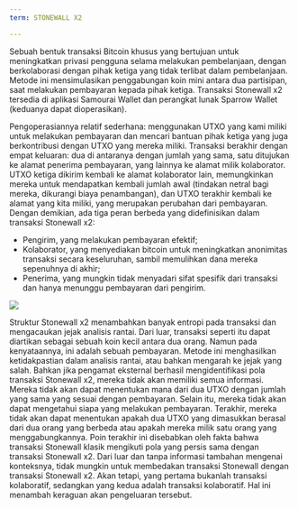 ```yaml
---
term: STONEWALL X2

---
```

Sebuah bentuk transaksi Bitcoin khusus yang bertujuan untuk meningkatkan privasi pengguna selama melakukan pembelanjaan, dengan berkolaborasi dengan pihak ketiga yang tidak terlibat dalam pembelanjaan. Metode ini mensimulasikan penggabungan koin mini antara dua partisipan, saat melakukan pembayaran kepada pihak ketiga. Transaksi Stonewall x2 tersedia di aplikasi Samourai Wallet dan perangkat lunak Sparrow Wallet (keduanya dapat dioperasikan).

Pengoperasiannya relatif sederhana: menggunakan UTXO yang kami miliki untuk melakukan pembayaran dan mencari bantuan pihak ketiga yang juga berkontribusi dengan UTXO yang mereka miliki. Transaksi berakhir dengan empat keluaran: dua di antaranya dengan jumlah yang sama, satu ditujukan ke alamat penerima pembayaran, yang lainnya ke alamat milik kolaborator. UTXO ketiga dikirim kembali ke alamat kolaborator lain, memungkinkan mereka untuk mendapatkan kembali jumlah awal (tindakan netral bagi mereka, dikurangi biaya penambangan), dan UTXO terakhir kembali ke alamat yang kita miliki, yang merupakan perubahan dari pembayaran. Dengan demikian, ada tiga peran berbeda yang didefinisikan dalam transaksi Stonewall x2:


- Pengirim, yang melakukan pembayaran efektif;
- Kolaborator, yang menyediakan bitcoin untuk meningkatkan anonimitas transaksi secara keseluruhan, sambil memulihkan dana mereka sepenuhnya di akhir;
- Penerima, yang mungkin tidak menyadari sifat spesifik dari transaksi dan hanya menunggu pembayaran dari pengirim.

![](../../dictionnaire/assets/3.webp)

Struktur Stonewall x2 menambahkan banyak entropi pada transaksi dan mengacaukan jejak analisis rantai. Dari luar, transaksi seperti itu dapat diartikan sebagai sebuah koin kecil antara dua orang. Namun pada kenyataannya, ini adalah sebuah pembayaran. Metode ini menghasilkan ketidakpastian dalam analisis rantai, atau bahkan mengarah ke jejak yang salah. Bahkan jika pengamat eksternal berhasil mengidentifikasi pola transaksi Stonewall x2, mereka tidak akan memiliki semua informasi. Mereka tidak akan dapat menentukan mana dari dua UTXO dengan jumlah yang sama yang sesuai dengan pembayaran. Selain itu, mereka tidak akan dapat mengetahui siapa yang melakukan pembayaran. Terakhir, mereka tidak akan dapat menentukan apakah dua UTXO yang dimasukkan berasal dari dua orang yang berbeda atau apakah mereka milik satu orang yang menggabungkannya. Poin terakhir ini disebabkan oleh fakta bahwa transaksi Stonewall klasik mengikuti pola yang persis sama dengan transaksi Stonewall x2. Dari luar dan tanpa informasi tambahan mengenai konteksnya, tidak mungkin untuk membedakan transaksi Stonewall dengan transaksi Stonewall x2. Akan tetapi, yang pertama bukanlah transaksi kolaboratif, sedangkan yang kedua adalah transaksi kolaboratif. Hal ini menambah keraguan akan pengeluaran tersebut.